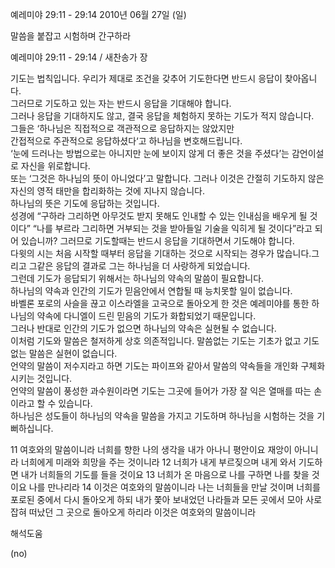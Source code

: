예레미야 29:11 - 29:14 
2010년 06월 27일 (일)

말씀을 붙잡고 시험하며 간구하라



예레미야 29:11 - 29:14 / 새찬송가  장


기도는 법칙입니다. 우리가 제대로 조건을 갖추어 기도한다면 반드시 응답이 찾아옵니다.  
그러므로 기도하고 있는 자는 반드시 응답을 기대해야 합니다.   
그러나 응답을 기대하지도 않고, 결국 응답을 체험하지 못하는 기도가 적지 않습니다.  
그들은 ‘하나님은 직접적으로 객관적으로 응답하지는 않았지만  
간접적으로 주관적으로 응답하셨다‘고 하나님을 변호해드립니다.  
‘눈에 드러나는 방법으로는 아니지만 눈에 보이지 않게 더 좋은 것을 주셨다’는 감언이설로 자신을 위로합니다.  
또는 ‘그것은 하나님의 뜻이 아니었다’고 말합니다. 그러나 이것은 간절히 기도하지 않은 자신의 영적 태만을 합리화하는 것에 지나지 않습니다.  
하나님의 뜻은 기도에 응답하는 것입니다.  
성경에 “구하라 그리하면 아무것도 받지 못해도 인내할 수 있는 인내심을 배우게 될 것이다” “나를 부르라 그리하면 거부되는 것을 받아들일 기술을 익히게 될 것이다”라고 되어 있습니까? 그러므로 기도할때는 반드시 응답을 기대하면서 기도해야 합니다.  
다윗의 시는 처음 시작할 때부터 응답을 기대하는 것으로 시작되는 경우가 많습니다.그리고 그같은 응답의 결과로 그는 하나님을 더 사랑하게 되었습니다.  
그런데 기도가 응답되기 위해서는 하나님의 약속의 말씀이 필요합니다.  
하나님의 약속과 인간의 기도가 믿음안에서 연합될 때 능치못할 일이 없습니다.  
바벨론 포로의 사슬을 끊고 이스라엘을 고국으로 돌아오게 한 것은 예레미야를 통한 하나님의 약속에 다니엘이 드린 믿음의 기도가 화합되었기 때문입니다.   
그러나 반대로 인간의 기도가 없으면 하나님의 약속은 실현될 수 없습니다.  
이처럼 기도와 말씀은 철저하게 상호 의존적입니다. 말씀없는 기도는 기초가 없고 기도없는 말씀은 실현이 없습니다.  
언약의 말씀이 저수지라고 하면 기도는 파이프와 같아서 말씀의 약속들을 개인화 구체화 시키는 것입니다.  
언약의 말씀이 풍성한 과수원이라면 기도는 그곳에 들어가 가장 잘 익은 열매를 따는 손이라고 할 수 있습니다.  
하나님은 성도들이 하나님의 약속을 말씀을 가지고 기도하며 하나님을 시험하는 것을 기뻐하십니다.  


11 여호와의 말씀이니라 너희를 향한 나의 생각을 내가 아나니 평안이요 재앙이 아니니라 너희에게 미래와 희망을 주는 것이니라 12 너희가 내게 부르짖으며 내게 와서 기도하면 내가 너희들의 기도를 들을 것이요 13 너희가 온 마음으로 나를 구하면 나를 찾을 것이요 나를 만나리라 14 이것은 여호와의 말씀이니라 나는 너희들을 만날 것이며 너희를 포로된 중에서 다시 돌아오게 하되 내가 쫓아 보내었던 나라들과 모든 곳에서 모아 사로잡혀 떠났던 그 곳으로 돌아오게 하리라 이것은 여호와의 말씀이니라

해석도움





(no)